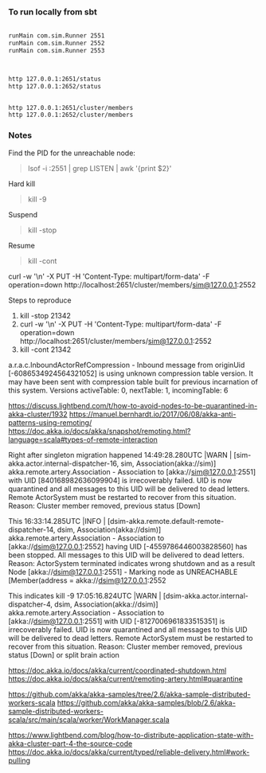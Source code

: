 ### To run locally from sbt

```bash
    
runMain com.sim.Runner 2551
runMain com.sim.Runner 2552
runMain com.sim.Runner 2553



http 127.0.0.1:2651/status
http 127.0.0.1:2652/status


http 127.0.0.1:2651/cluster/members
http 127.0.0.1:2652/cluster/members


```


### Notes

Find the PID for the unreachable node:
> lsof -i :2551 | grep LISTEN | awk '{print $2}'

Hard kill
> kill -9 <pid>

Suspend
> kill -stop <pid>

Resume
> kill -cont <pid>


curl -w '\n' -X PUT -H 'Content-Type: multipart/form-data' -F operation=down http://localhost:2651/cluster/members/sim@127.0.0.1:2552


Steps to reproduce 
1. kill -stop 21342
2. curl -w '\n' -X PUT -H 'Content-Type: multipart/form-data' -F operation=down http://localhost:2651/cluster/members/sim@127.0.0.1:2552
3. kill -cont 21342

a.r.a.c.InboundActorRefCompression - Inbound message from originUid [-6086534924564321052] is using unknown compression table version. 
It may have been sent with compression table built for previous incarnation of this system. Versions activeTable: 0, nextTable: 1, incomingTable: 6


https://discuss.lightbend.com/t/how-to-avoid-nodes-to-be-quarantined-in-akka-cluster/1932
https://manuel.bernhardt.io/2017/06/08/akka-anti-patterns-using-remoting/
https://doc.akka.io/docs/akka/snapshot/remoting.html?language=scala#types-of-remote-interaction


Right after singleton migration happened
14:49:28.280UTC |WARN | [sim-akka.actor.internal-dispatcher-16, sim, Association(akka://sim)] akka.remote.artery.Association - 
Association to [akka://sim@127.0.0.1:2551] with UID [840168982636099904] is irrecoverably failed. 
UID is now quarantined and all messages to this UID will be delivered to dead letters. 
Remote ActorSystem must be restarted to recover from this situation. Reason: Cluster member removed, previous status [Down]


This 
16:33:14.285UTC |INFO | [dsim-akka.remote.default-remote-dispatcher-14, dsim, Association(akka://dsim)] akka.remote.artery.Association - Association to [akka://dsim@127.0.0.1:2552] having UID [-4559786446003828560] has been stopped. All messages to this UID will be delivered to dead letters. Reason: ActorSystem terminated
indicates wrong shutdown 
and as a result Node [akka://dsim@127.0.0.1:2551] - Marking node as UNREACHABLE [Member(address = akka://dsim@127.0.0.1:2552

This indicates kill -9 
17:05:16.824UTC |WARN | [dsim-akka.actor.internal-dispatcher-4, dsim, Association(akka://dsim)] akka.remote.artery.Association - Association to [akka://dsim@127.0.0.1:2551] with UID [-8127006961833515351] is irrecoverably failed. UID is now quarantined and all messages to this UID will be delivered to dead letters. Remote ActorSystem must be restarted to recover from this situation. Reason: Cluster member removed, previous status [Down]
or split brain action 


https://doc.akka.io/docs/akka/current/coordinated-shutdown.html
https://doc.akka.io/docs/akka/current/remoting-artery.html#quarantine

https://github.com/akka/akka-samples/tree/2.6/akka-sample-distributed-workers-scala
https://github.com/akka/akka-samples/blob/2.6/akka-sample-distributed-workers-scala/src/main/scala/worker/WorkManager.scala




https://www.lightbend.com/blog/how-to-distribute-application-state-with-akka-cluster-part-4-the-source-code
https://doc.akka.io/docs/akka/current/typed/reliable-delivery.html#work-pulling


